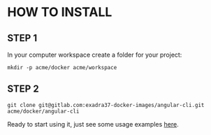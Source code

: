 # HOW TO INSTALL


## STEP 1

In your computer workspace create a folder for your project:

```mkdir
mkdir -p acme/docker acme/workspace
```

## STEP 2

```shell
git clone git@gitlab.com:exadra37-docker-images/angular-cli.git acme/docker/angular-cli
```

Ready to start using it, just see some usage examples [here](https://gitlab.com/exadra37-docker-images/angular-cli/blob/master/docs/how-to/use.md).
